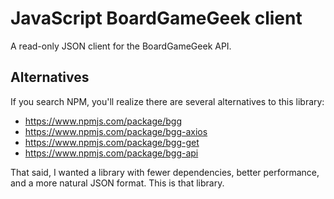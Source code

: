 # JavaScript BoardGameGeek client

A read-only JSON client for the BoardGameGeek API.

## Alternatives

If you search NPM, you'll realize there are several alternatives to this library:

- https://www.npmjs.com/package/bgg
- https://www.npmjs.com/package/bgg-axios
- https://www.npmjs.com/package/bgg-get
- https://www.npmjs.com/package/bgg-api

That said, I wanted a library with fewer dependencies, better performance, and a more natural JSON format. This is that library.
